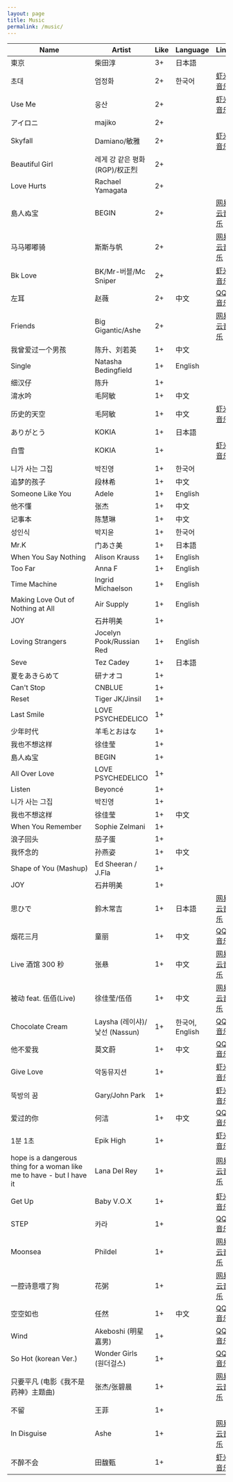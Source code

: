```yaml
---
layout: page
title: Music
permalink: /music/
---
```


| Name                                                                  | Artist                         | Like | Language        | Links                                                                |
| --------------------------------------------------------------------- | ------------------------------ | ---- | --------------- | -------------------------------------------------------------------- |
| 東京                                                                  | 柴田淳                         | 3+   | 日本語          |                                                                      |
| 초대                                                                  | 엄정화                         | 2+   | 한국어          | [虾米音乐](https://www.xiami.com/song/2385465)                       |
| Use Me                                                                | 웅산                           | 2+   |                 | [虾米音乐](https://www.xiami.com/song/1774593672)                    |
| アイロニ                                                              | majiko                         | 2+   |                 |                                                                      |
| Skyfall                                                               | Damiano/敏雅                   | 2+   |                 | [虾米音乐](https://www.xiami.com/song/1773702222)                    |
| Beautiful Girl                                                        | 레게 강 같은 평화 (RGP)/权正烈 | 2+   |                 |                                                                      |
| Love Hurts                                                            | Rachael Yamagata               | 2+   |                 |                                                                      |
| 島人ぬ宝                                                              | BEGIN                          | 2+   |                 | [网易云音乐](http://music.163.com/song/694660/?userid=268512663)     |
| 马马嘟嘟骑                                                            | 斯斯与帆                       | 2+   |                 | [网易云音乐](http://music.163.com/song/486855953/?userid=268512663)  |
| Bk Love                                                               | BK/Mr-버블/Mc Sniper           | 2+   |                 | [虾米音乐](https://www.xiami.com/song/3586351)                       |
| 左耳                                                                  | 赵薇                           | 2+   | 中文            | [QQ 音乐](https://c.y.qq.com/base/fcgi-bin/u?__=UzzqA3Q)             |
| Friends                                                               | Big Gigantic/Ashe              | 2+   |                 | [网易云音乐](http://music.163.com/song/1384484932/?userid=268512663) |
| 我曾爱过一个男孩                                                      | 陈升、刘若英                   | 1+   | 中文            |                                                                      |
| Single                                                                | Natasha Bedingfield            | 1+   | English         |                                                                      |
| 细汉仔                                                                | 陈升                           | 1+   |                 |                                                                      |
| 淯水吟                                                                | 毛阿敏                         | 1+   | 中文            |                                                                      |
| 历史的天空                                                            | 毛阿敏                         | 1+   | 中文            | [虾米音乐](https://www.xiami.com/song/134470)                        |
| ありがとう                                                            | KOKIA                          | 1+   | 日本語          |                                                                      |
| 白雪                                                                  | KOKIA                          | 1+   |                 | [虾米音乐](https://www.xiami.com/song/2075929)                       |
| 니가 사는 그집                                                        | 박진영                         | 1+   | 한국어          |                                                                      |
| 追梦的孩子                                                            | 段林希                         | 1+   | 中文            |                                                                      |
| Someone Like You                                                      | Adele                          | 1+   | English         |                                                                      |
| 他不懂                                                                | 张杰                           | 1+   | 中文            |                                                                      |
| 记事本                                                                | 陈慧琳                         | 1+   | 中文            |                                                                      |
| 성인식                                                                | 박지윤                         | 1+   | 한국어          |                                                                      |
| Mr.K                                                                  | 门あさ美                       | 1+   | 日本語          |                                                                      |
| When You Say Nothing                                                  | Alison Krauss                  | 1+   | English         |                                                                      |
| Too Far                                                               | Anna F                         | 1+   | English         |                                                                      |
| Time Machine                                                          | Ingrid Michaelson              | 1+   | English         |                                                                      |
| Making Love Out of Nothing at All                                     | Air Supply                     | 1+   | English         |                                                                      |
| JOY                                                                   | 石井明美                       | 1+   |                 |                                                                      |
| Loving Strangers                                                      | Jocelyn Pook/Russian Red       | 1+   | English         |                                                                      |
| Seve                                                                  | Tez Cadey                      | 1+   | 日本語          |                                                                      |
| 夏をあきらめて                                                        | 研ナオコ                       | 1+   |                 |                                                                      |
| Can't Stop                                                            | CNBLUE                         | 1+   |                 |                                                                      |
| Reset                                                                 | Tiger JK/Jinsil                | 1+   |                 |                                                                      |
| Last Smile                                                            | LOVE PSYCHEDELICO              | 1+   |                 |                                                                      |
| 少年时代                                                              | 羊毛とおはな                   | 1+   |                 |                                                                      |
| 我也不想这样                                                          | 徐佳莹                         | 1+   |                 |                                                                      |
| 島人ぬ宝                                                              | BEGIN                          | 1+   |                 |                                                                      |
| All Over Love                                                         | LOVE PSYCHEDELICO              | 1+   |                 |                                                                      |
| Listen                                                                | Beyoncé                        | 1+   |                 |                                                                      |
| 니가 사는 그집                                                        | 박진영                         | 1+   |                 |                                                                      |
| 我也不想这样                                                          | 徐佳莹                         | 1+   | 中文            |                                                                      |
| When You Remember                                                     | Sophie Zelmani                 | 1+   |                 |                                                                      |
| 浪子回头                                                              | 茄子蛋                         | 1+   |                 |                                                                      |
| 我怀念的                                                              | 孙燕姿                         | 1+   | 中文            |                                                                      |
| Shape of You (Mashup)                                                 | Ed Sheeran / J.Fla             | 1+   |                 |                                                                      |
| JOY                                                                   | 石井明美                       | 1+   |                 |                                                                      |
| 思ひで                                                                | 鈴木常吉                       | 1+   | 日本語          | [网易云音乐](http://music.163.com/song/22754969/?userid=268512663)   |
| 烟花三月                                                              | 童丽                           | 1+   | 中文            | [QQ 音乐](https://c.y.qq.com/base/fcgi-bin/u?__=nzSdkcg)             |
| Live 酒馆 300 秒                                                      | 张悬                           | 1+   | 中文            | [网易云音乐](http://music.163.com/song/326734/?userid=268512663)     |
| 被动 feat. 伍佰(Live)                                                 | 徐佳莹/伍佰                    | 1+   | 中文            | [网易云音乐](http://music.163.com/song/1408017141/?userid=268512663) |
| Chocolate Cream                                                       | Laysha (레이샤)/낯선 (Nassun)  | 1+   | 한국어, English | [QQ 音乐](https://c.y.qq.com/base/fcgi-bin/u?__=berwY3x)             |
| 他不爱我                                                              | 莫文蔚                         | 1+   | 中文            | [QQ 音乐](https://c.y.qq.com/base/fcgi-bin/u?__=IgT3Y3M)             |
| Give Love                                                             | 악동뮤지션                     | 1+   |                 | [虾米音乐](https://www.xiami.com/song/1772880603)                    |
| 뚝방의 꿈                                                             | Gary/John Park                 | 1+   |                 | [虾米音乐](https://www.xiami.com/song/1774817710)                    |
| 爱过的你                                                              | 何洁                           | 1+   | 中文            | [QQ 音乐](https://c.y.qq.com/base/fcgi-bin/u?__=Ut7ZA3j)             |
| 1분 1초                                                               | Epik High                      | 1+   |                 | [虾米音乐](https://www.xiami.com/song/3391408)                       |
| hope is a dangerous thing for a woman like me to have - but I have it | Lana Del Rey                   | 1+   |                 | [网易云音乐](http://music.163.com/song/1338268110/?userid=268512663) |
| Get Up                                                                | Baby V.O.X                     | 1+   |                 | [虾米音乐](https://www.xiami.com/song/1768940568)                    |
| STEP                                                                  | 카라                           | 1+   |                 | [QQ 音乐](https://c.y.qq.com/base/fcgi-bin/u?__=kmNxA3b)             |
| Moonsea                                                               | Phildel                        | 1+   |                 | [网易云音乐](http://music.163.com/song/26183616/?userid=268512663)   |
| 一腔诗意喂了狗                                                        | 花粥                           | 1+   |                 | [网易云音乐](http://music.163.com/song/460542191/?userid=268512663)  |
| 空空如也                                                              | 任然                           | 1+   | 中文            | [QQ 音乐](https://c.y.qq.com/base/fcgi-bin/u?__=01QNOhi)             |
| Wind                                                                  | Akeboshi (明星嘉男)            | 1+   |                 | [QQ 音乐](https://c.y.qq.com/base/fcgi-bin/u?__=2in2M3c)             |
| So Hot (korean Ver.)                                                  | Wonder Girls (원더걸스)        | 1+   |                 | [QQ 音乐](https://c.y.qq.com/base/fcgi-bin/u?__=U2HBH3g)             |
| 只要平凡 (电影《我不是药神》主题曲)                                   | 张杰/张碧晨                    | 1+   |                 | [网易云音乐](http://music.163.com/song/574919767/?userid=268512663)  |
| 不留                                                                  | 王菲                           | 1+   |                 |                                                                      |
| In Disguise                                                           | Ashe                           | 1+   |                 | [网易云音乐](http://music.163.com/song/1372711528/?userid=268512663) |
| 不醉不会                                                              | 田馥甄                         | 1+   |                 | [虾米音乐](https://www.xiami.com/song/1771908208)                    |
